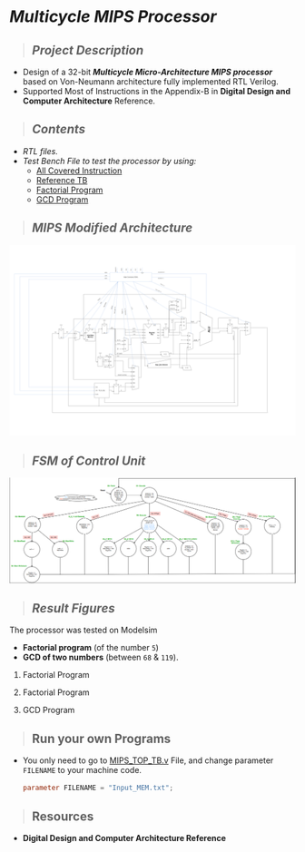 # _**Multicycle MIPS Processor**_
> ## _Project Description_
   * Design of a 32-bit **_Multicycle Micro-Architecture MIPS processor_** based on Von-Neumann architecture fully implemented RTL Verilog.
   * Supported Most of Instructions in the Appendix-B in **Digital Design and Computer Architecture** Reference. 

> ## _Contents_
   * _RTL files._
   * _Test Bench File to test the processor by using:_
        * [All Covered Instruction](Input_MEM.txt)
        * [Reference TB](programs_check.txt)
        * [Factorial Program](Factorial.txt)
        * [GCD Program](GCD.txt)

> ## _MIPS Modified Architecture_
![MIPS_Diagram](MIPS_Diagram.png)

> ## _FSM of Control Unit_
![CU_FSM](CU_FSM.png)


> ## _Result Figures_
The processor was tested on Modelsim
* **Factorial program** (of the number `5`)
* **GCD of two numbers** (between `68` & `119`).

1. Factorial Program


2. Factorial Program


3. GCD Program

> ## __Run your own Programs__
* You only need to go to [MIPS_TOP_TB.v](MIPS_TOP_TB.v) File, and change parameter `FILENAME` to your machine code.
    ```verilog
    parameter FILENAME = "Input_MEM.txt";  
    ```

> ## __Resources__
* **Digital Design and Computer Architecture Reference** 


